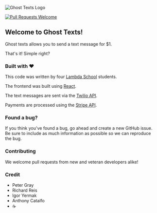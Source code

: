 ![Ghost Texts Logo](https://limitless-refuge-43765.herokuapp.com/images/ghost_texts_blue.svg)

[![Pull Requests Welcome](https://img.shields.io/badge/PRs-welcome-brightgreen.svg?style=flat)](http://makeapullrequest.com)

## Welcome to Ghost Texts!

Ghost texts allows you to send a text message for $1.

That's it! Simple right?

### Built with ❤️

This code was written by four [Lambda School](https://lambdaschool.com/) students.

The frontend was built using [React](https://github.com/facebook/react).

The text messages are sent via the [Twilio API](https://www.twilio.com/).

Payments are processed using the [Stripe API](https://stripe.com/).

### Found a bug?

If you think you've found a bug, go ahead and create a new GitHub issue. Be sure to include as much information as possible so we can reproduce the bug.

### Contributing

We welcome pull requests from new and veteran developers alike!

### Credit

- Peter Gray
- Richard Reis
- Igor Yermak
- Anthony Catalfo
- ☕️

